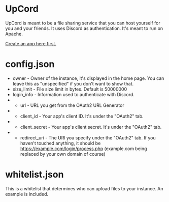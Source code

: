 # UpCord
UpCord is meant to be a file sharing service that you can host yourself for you and your friends. It uses Discord as authentication. It's meant to run on Apache.

[Create an app here first.](https://discord.com/developers/applications)

# config.json
* owner - Owner of the instance, it's displayed in the home page. You can leave this as "unspecified" if you don't want to show that.
* size_limit - File size limit in bytes. Default is 50000000
* login_info - Information used to authenticate with Discord.
* * url - URL you get from the OAuth2 URL Generator
* * client_id - Your app's client ID. It's under the "OAuth2" tab.
* * client_secret - Your app's client secret. It's under the "OAuth2" tab.
* * redirect_uri - The URI you specify under the "OAuth2" tab. If you haven't touched anything, it should be https://example.com/login/process.php (example.com being replaced by your own domain of course)

# whitelist.json
This is a whitelist that determines who can upload files to your instance. An example is included.
